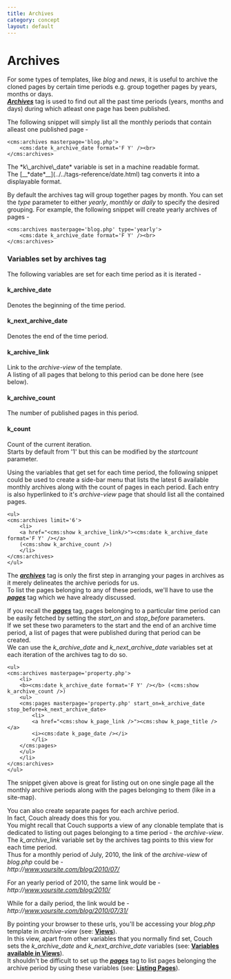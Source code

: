 ```yaml
---
title: Archives
category: concept
layout: default
---
```


# Archives

For some types of templates, like _blog_ and _news_, it is useful to archive the cloned pages by certain time periods e.g. group together pages by years, months or days.<br/>
[__*Archives*__](../../tags-reference/archives.html) tag is used to find out all the past time periods (years, months and days) during which atleast one page has been published.

The following snippet will simply list all the monthly periods that contain alleast one published page -

```
<cms:archives masterpage='blog.php'>
    <cms:date k_archive_date format='F Y' /><br>
</cms:archives>
```

<p class="notice">
    The *k\_archive\_date* variable is set in a machine readable format.<br/>
    The [__*date*__](../../tags-reference/date.html) tag converts it into a displayable format.
</p>

By default the archives tag will group together pages by month. You can set the _type_ parameter to either _yearly_, _monthly_ or _daily_ to specify the desired grouping. For example, the following snippet will create yearly archives of pages -

```
<cms:archives masterpage='blog.php' type='yearly'>
    <cms:date k_archive_date format='F Y' /><br>
</cms:archives>
```

### Variables set by archives tag

The following variables are set for each time period as it is iterated -

#### k_archive_date

Denotes the beginning of the time period.

#### k_next_archive_date

Denotes the end of the time period.

#### k_archive_link

Link to the _archive-view_ of the template.<br/>
A listing of all pages that belong to this period can be done here (see below).

#### k_archive_count

The number of published pages in this period.

#### k_count

Count of the current iteration.<br/>
Starts by default from '1' but this can be modified by the _startcount_ parameter.

Using the variables that get set for each time period, the following snippet could be used to create a side-bar menu that lists the latest 6 available monthly archives along with the count of pages in each period. Each entry is also hyperlinked to it's _archive-view_ page that should list all the contained pages.

```
<ul>
<cms:archives limit='6'>
    <li>
    <a href="<cms:show k_archive_link/>"><cms:date k_archive_date format='F Y' /></a>
    (<cms:show k_archive_count />)
    </li>
</cms:archives>
</ul>
```

The [__*archives*__](../../tags-reference/archives.html) tag is only the first step in arranging your pages in archives as it merely delineates the archive periods for us.<br/>
To list the pages belonging to any of these periods, we'll have to use the [__*pages*__](../../tags-reference/pages.html) tag which we have already discussed.

If you recall the [__*pages*__](../../tags-reference/pages.html) tag, pages belonging to a particular time period can be easily fetched by setting the *start\_on* and *stop\_before* parameters.<br/>
If we set these two parameters to the start and the end of an archive time period, a list of pages that were published during that period can be created.<br/>
We can use the *k\_archive\_date* and *k\_next\_archive\_date* variables set at each iteration of the archives tag to do so.

```
<ul>
<cms:archives masterpage='property.php'>
    <li>
    <b><cms:date k_archive_date format='F Y' /></b> (<cms:show k_archive_count />)
    <ul>
    <cms:pages masterpage='property.php' start_on=k_archive_date stop_before=k_next_archive_date>
        <li>
        <a href="<cms:show k_page_link />"><cms:show k_page_title /></a>
        <i><cms:date k_page_date /></i>
        </li>
    </cms:pages>
    </ul>
    </li>
</cms:archives>
</ul>
```

The snippet given above is great for listing out on one single page all the monthly archive periods along with the pages belonging to them (like in a site-map).

You can also create separate pages for each archive period.<br/>
In fact, Couch already does this for you.<br/>
You might recall that Couch supports a view of any clonable template that is dedicated to listing out pages belonging to a time period - the _archive-view_.<br/>
The *k\_archive\_link* variable set by the archives tag points to this view for each time period.<br/>
Thus for a monthly period of July, 2010, the link of the _archive-view_ of _blog.php_ could be -<br/>
_http&#58;//www.yoursite.com/blog/2010/07/_

For an yearly period of 2010, the same link would be -<br/>
_http&#58;//www.yoursite.com/blog/2010/_

While for a daily period, the link would be -<br/>
_http&#58;//www.yoursite.com/blog/2010/07/31/_

By pointing your browser to these urls, you'll be accessing your _blog.php_ template in _archive-view_ (see: [**Views**](../views.html)).<br/>
In this view, apart from other variables that you normally find set, Couch sets the *k\_archive\_date* and *k\_next\_archive\_date* variables (see: [**Variables available in Views**](../variables-in-views.html)).<br/>
It shouldn't be difficult to set up the [__*pages*__](../../tags-reference/pages.html) tag to list pages belonging the archive period by using these variables (see: [**Listing Pages**](../listing-pages.html)).

